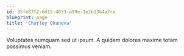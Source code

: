```yaml
---
id: 35fe87f2-6d15-4033-a99e-1e2b13b4a7ce
blueprint: page
title: 'Charley Okuneva'
---
```

Voluptates numquam sed ut ipsum. A quidem dolores maxime totam possimus veniam.